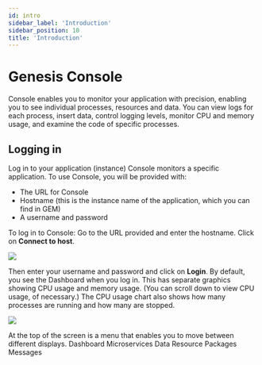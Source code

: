 ```yaml
---
id: intro
sidebar_label: 'Introduction'
sidebar_position: 10
title: 'Introduction'
---
```


# Genesis Console
Console enables you to monitor your application with precision, enabling you to see individual processes, resources and data. You can view logs for each process, insert data, control logging levels, monitor CPU and memory usage, and examine the code of specific processes.
## Logging in
Log in to your application (instance)
Console monitors a specific application. To use Console, you will be provided with:
* The URL for Console
* Hostname (this is the instance name of the application, which you can find in GEM)
* A username and password

To log in to Console:
Go to the URL provided and enter the hostname. Click on **Connect to host**.

![](/img/con-hostname.png)

Then enter your username and password and click on **Login**.
By default, you see the Dashboard when you log in. This has separate graphics showing CPU usage and memory usage. (You can scroll down to view CPU usage, of necessary.) The CPU usage chart also shows how many processes are running and how many are stopped.

![](/img/con-dashboard.png)

At the top of the screen is a menu that enables you to move between different displays.
Dashboard
Microservices
Data
Resource
Packages 
Messages
